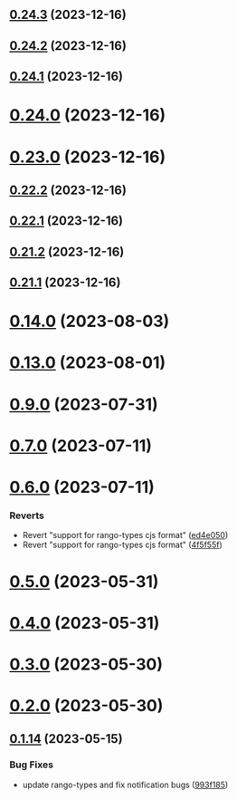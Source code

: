 ## [0.24.3](https://github.com/yeager-eren/rango-client/compare/provider-trustwallet@0.24.2...provider-trustwallet@0.24.3) (2023-12-16)



## [0.24.2](https://github.com/yeager-eren/rango-client/compare/provider-trustwallet@0.24.1...provider-trustwallet@0.24.2) (2023-12-16)



## [0.24.1](https://github.com/yeager-eren/rango-client/compare/provider-trustwallet@0.24.0...provider-trustwallet@0.24.1) (2023-12-16)



# [0.24.0](https://github.com/yeager-eren/rango-client/compare/provider-trustwallet@0.23.0...provider-trustwallet@0.24.0) (2023-12-16)



# [0.23.0](https://github.com/yeager-eren/rango-client/compare/provider-trustwallet@0.22.2...provider-trustwallet@0.23.0) (2023-12-16)



## [0.22.2](https://github.com/yeager-eren/rango-client/compare/provider-trustwallet@0.22.1...provider-trustwallet@0.22.2) (2023-12-16)



## [0.22.1](https://github.com/yeager-eren/rango-client/compare/provider-trustwallet@0.21.2...provider-trustwallet@0.22.1) (2023-12-16)



## [0.21.2](https://github.com/yeager-eren/rango-client/compare/provider-trustwallet@0.21.1-next.69...provider-trustwallet@0.21.2) (2023-12-16)



## [0.21.1](https://github.com/yeager-eren/rango-client/compare/provider-trustwallet@0.22.0...provider-trustwallet@0.21.1) (2023-12-16)



# [0.14.0](https://github.com/rango-exchange/rango-client/compare/provider-trustwallet@0.13.0...provider-trustwallet@0.14.0) (2023-08-03)



# [0.13.0](https://github.com/rango-exchange/rango-client/compare/provider-trustwallet@0.12.0...provider-trustwallet@0.13.0) (2023-08-01)



# [0.9.0](https://github.com/rango-exchange/rango-client/compare/provider-trustwallet@0.8.0...provider-trustwallet@0.9.0) (2023-07-31)



# [0.7.0](https://github.com/rango-exchange/rango-client/compare/provider-trustwallet@0.6.0...provider-trustwallet@0.7.0) (2023-07-11)



# [0.6.0](https://github.com/rango-exchange/rango-client/compare/provider-trustwallet@0.5.0...provider-trustwallet@0.6.0) (2023-07-11)


### Reverts

* Revert "support for rango-types cjs format" ([ed4e050](https://github.com/rango-exchange/rango-client/commit/ed4e050bfc0dcde7aeffa6b0d73b02080a5721eb))
* Revert "support for rango-types cjs format" ([4f5f55f](https://github.com/rango-exchange/rango-client/commit/4f5f55f96e8daa329588b932b19c291c30f339c4))



# [0.5.0](https://github.com/rango-exchange/rango-client/compare/provider-trustwallet@0.4.0...provider-trustwallet@0.5.0) (2023-05-31)



# [0.4.0](https://github.com/rango-exchange/rango-client/compare/provider-trustwallet@0.3.0...provider-trustwallet@0.4.0) (2023-05-31)



# [0.3.0](https://github.com/rango-exchange/rango-client/compare/provider-trustwallet@0.2.0...provider-trustwallet@0.3.0) (2023-05-30)



# [0.2.0](https://github.com/rango-exchange/rango-client/compare/provider-trustwallet@0.1.15...provider-trustwallet@0.2.0) (2023-05-30)



## [0.1.14](https://github.com/rango-exchange/rango-client/compare/provider-trustwallet@0.1.13...provider-trustwallet@0.1.14) (2023-05-15)


### Bug Fixes

* update rango-types and fix notification bugs ([993f185](https://github.com/rango-exchange/rango-client/commit/993f185e0b8c5e5e15a2c65ba2d85d1f9c8daa90))



